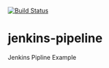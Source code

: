 [![Build Status](http://localhost:8080/buildStatus/icon?job=demo-pipeline)](http://localhost:8080/job/demo-pipeline/)

# jenkins-pipeline
Jenkins Pipline Example
